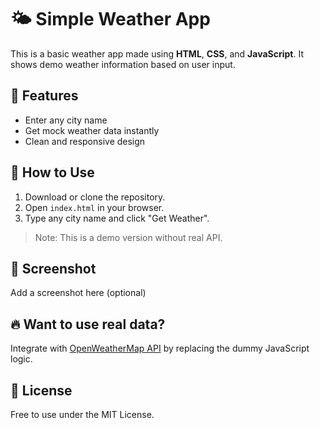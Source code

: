 # 🌤️ Simple Weather App

This is a basic weather app made using **HTML**, **CSS**, and **JavaScript**. It shows demo weather information based on user input.

## 🔧 Features
- Enter any city name
- Get mock weather data instantly
- Clean and responsive design

## 📂 How to Use
1. Download or clone the repository.
2. Open `index.html` in your browser.
3. Type any city name and click "Get Weather".

> Note: This is a demo version without real API.

## 📸 Screenshot
Add a screenshot here (optional)


## 🔥 Want to use real data?
Integrate with [OpenWeatherMap API](https://openweathermap.org/api) by replacing the dummy JavaScript logic.


## 📃 License
Free to use under the MIT License.
